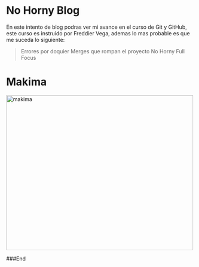 # No Horny Blog
En este intento de blog podras ver mi avance en el curso de Git y GitHub, este curso es instruido por Freddier Vega, ademas lo mas probable es que me suceda lo siguiente:

>Errores por doquier
>Merges que rompan el proyecto
>No Horny
>Full Focus

# Makima 

<img src="https://imgur.com/HovMhPl" alt="makima" width="500" height="414">

###End